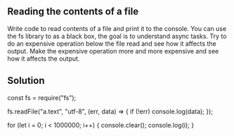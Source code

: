 ## Reading the contents of a file

Write code to read contents of a file and print it to the console.
You can use the fs library to as a black box, the goal is to understand async tasks.
Try to do an expensive operation below the file read and see how it affects the output.
Make the expensive operation more and more expensive and see how it affects the output.

## Solution

const fs = require("fs");

fs.readFile("a.text", "utf-8", (err, data) => {
if (!err) console.log(data);
});

for (let i = 0; i < 1000000; i++) {
console.clear();
console.log(i);
}

